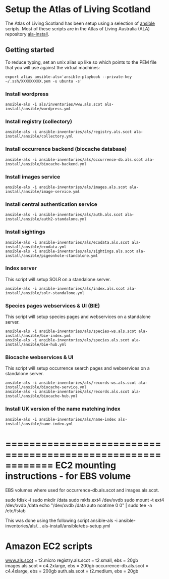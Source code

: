 
# Setup the Atlas of Living Scotland

The Atlas of Living Scotland has been setup using a selection of [ansible](http://www.ansible.com/) scripts.
Most of these scripts are in the Atlas of Living Australia (ALA) repository [ala-install](http://github.com/atlasoflivingaustralia/ala-install).


## Getting started

To reduce typing, set an unix alias up like so which points to the PEM file that you will use against the virtual machines:

```
export alias ansible-als='ansible-playbook --private-key ~/.ssh/XXXXXXXXX.pem -u ubuntu -s'
```

### Install wordpress

```
ansible-als -i als/inventories/www.als.scot als-install/ansible/wordpress.yml
```

### Install registry (collectory)

```
ansible-als -i ansible-inventories/als/registry.als.scot ala-install/ansible/collectory.yml
```

### Install occurrence backend (biocache database)

```
ansible-als -i ansible-inventories/als/occurrence-db.als.scot ala-install/ansible/biocache-backend.yml
```

### Install images service

```
ansible-als -i ansible-inventories/als/images.als.scot ala-install/ansible/image-service.yml
```

### Install central authentication service

```
ansible-als -i ansible-inventories/als/auth.als.scot ala-install/ansible/auth2-standalone.yml
```

### Install sightings
```
ansible-als -i ansible-inventories/als/ecodata.als.scot ala-install/ansible/ecodata.yml 
ansible-als -i ansible-inventories/als/sightings.als.scot ala-install/ansible/pigeonhole-standalone.yml 
```

### Index server

This script will setup SOLR on a standalone server.

```
ansible-als -i ansible-inventories/als/index.als.scot ala-install/ansible/solr-standalone.yml 
```

### Species pages webservices & UI (BIE)

This script will setup species pages and webservices on a standalone server.

```
ansible-als -i ansible-inventories/als/species-ws.als.scot ala-install/ansible/bie-index.yml 
ansible-als -i ansible-inventories/als/species.als.scot ala-install/ansible/bie-hub.yml 
```

### Biocache webservices & UI

This script will setup occurrence search pages and webservices on a standalone server.
```
ansible-als -i ansible-inventories/als/records-ws.als.scot ala-install/ansible/biocache-service.yml 
ansible-als -i ansible-inventories/als/records.als.scot ala-install/ansible/biocache-hub.yml 
```

### Install UK version of the name matching index
```
ansible-als -i ansible-inventories/als/name-index als-install/ansible/name-index.yml 
```

============================================================
EC2 mounting instructions - for EBS volume
============================================================

EBS volumes where used for occurrence-db.als.scot and images.als.scot.

sudo fdisk -l
sudo mkdir /data
sudo mkfs.ext4 /dev/xvdb
sudo mount -t ext4 /dev/xvdb /data
echo "/dev/xvdb /data auto noatime 0 0" | sudo tee -a /etc/fstab

This was done using the following script
ansible-als -i ansible-inventories/als/... als-install/ansible/ebs-setup.yml

Amazon EC2 scripts
==================

www.als.scot = t2.micro
registry.als.scot = t2.small, ebs = 20gb
images.als.scot = c4.2xlarge, ebs = 200gb
occurrence-db.als.scot = c4.4xlarge, ebs = 200gb
auth.als.scot = t2.medium, ebs = 20gb
